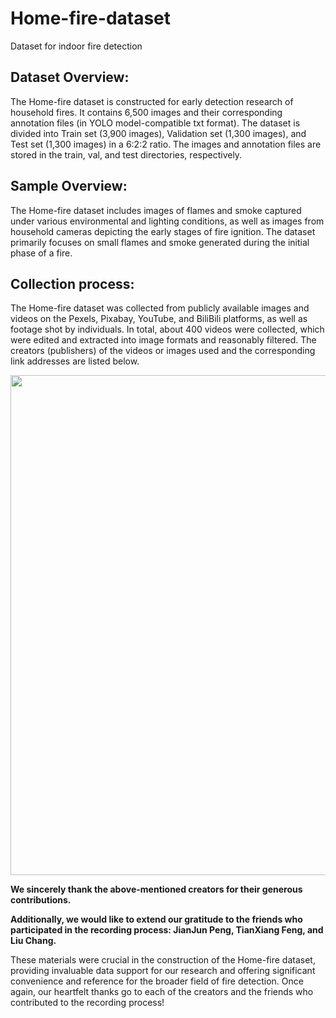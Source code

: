 # Home-fire-dataset
Dataset for indoor fire detection

## Dataset Overview:
 The Home-fire dataset is constructed for early detection research of household fires. It contains 6,500 images and their corresponding annotation files (in YOLO model-compatible txt format). The dataset is divided into Train set (3,900 images), Validation set (1,300 images), and Test set (1,300 images) in a 6:2:2 ratio. The images and annotation files are stored in the train, val, and test directories, respectively.



## Sample Overview:
 The Home-fire dataset includes images of flames and smoke captured under various environmental and lighting conditions, as well as images from household cameras depicting the early stages of fire ignition. The dataset primarily focuses on small flames and smoke generated during the initial phase of a fire.


## Collection process:
 The Home-fire dataset was collected from publicly available images and videos on the Pexels, Pixabay, YouTube, and BiliBili platforms, as well as footage shot by individuals. In total, about 400 videos were collected, which were edited and extracted into image formats and reasonably filtered. The creators (publishers) of the videos or images used and the corresponding link addresses are listed below.    
 
<img src="https://github.com/PengBo0/Home-fire-dataset/blob/main/images/figure1.png" width="800px">





**We sincerely thank the above-mentioned creators for their generous contributions.**

**Additionally, we would like to extend our gratitude to the friends who participated in the recording process: JianJun Peng, TianXiang Feng, and Liu Chang.**

These materials were crucial in the construction of the Home-fire dataset, providing invaluable data support for our research and offering significant convenience and reference for the broader field of fire detection.
Once again, our heartfelt thanks go to each of the creators and the friends who contributed to the recording process!
